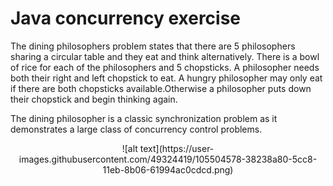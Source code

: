 # Java concurrency exercise

The dining philosophers problem states that there are 5 philosophers sharing a circular table and they eat and think alternatively. There is a bowl of rice for each of the philosophers and 5 chopsticks. A philosopher needs both their right and left chopstick to eat. A hungry philosopher may only eat if there are both chopsticks available.Otherwise a philosopher puts down their chopstick and begin thinking again.

The dining philosopher is a classic synchronization problem as it demonstrates a large class of concurrency control problems.</br>

<div align = "center">
![alt text](https://user-images.githubusercontent.com/49324419/105504578-38238a80-5cc8-11eb-8b06-61994ac0cdcd.png) <br />
</div>


